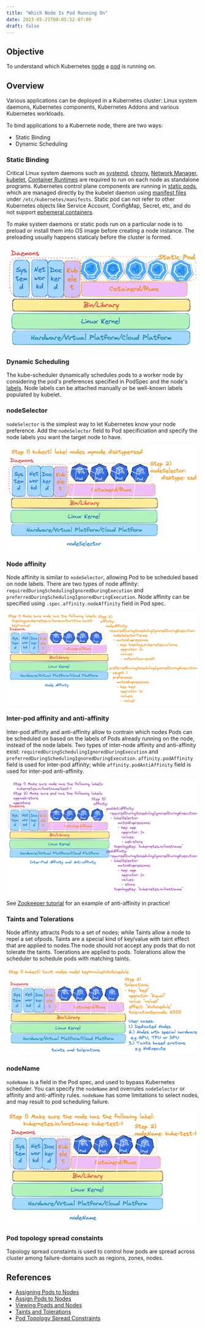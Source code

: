 ```yaml
---
title: "Which Node Is Pod Running On"
date: 2023-05-21T08:05:52-07:00
draft: false
---
```

## Objective

To understand which Kubernetes [node](https://kubernetes.io/docs/concepts/architecture/nodes/) a [pod](https://kubernetes.io/docs/concepts/workloads/pods/) is running on.

## Overview

Various applications can be deployed in a Kubernetes cluster: Linux system
daemons, Kubernetes components, Kubernetes Addons and various Kubernetes workloads.

To bind applications to a Kubernete node, there are two ways:

*  Static Binding
*  Dynamic Scheduling

### Static Binding 

Critical Linux system daemons such as [systemd](https://www.freedesktop.org/wiki/Software/systemd/), [chrony](https://chrony.tuxfamily.org/), [Network Manager](https://networkmanager.dev/), [kubelet](https://kubernetes.io/docs/reference/command-line-tools-reference/kubelet/), [Container Runtimes](https://kubernetes.io/docs/setup/production-environment/container-runtimes/) are required to run on each node as standalone programs. Kubernetes control plane components are running in [static pods](https://kubernetes.io/docs/tasks/configure-pod-container/static-pod/), which are managed directly by the kubelet daemon using [manifest files](https://kubernetes.io/docs/concepts/workloads/pods/ephemeral-containers/) under `/etc/kubernetes/manifests`. Static pod can not refer to other Kubernetes objects like Service Account, ConfigMap, Secret, etc, and do not support [ephemeral containers](https://kubernetes.io/docs/concepts/workloads/pods/ephemeral-containers/).

To make system daemons or static pods run on a particular node is to preload or install them into OS image before creating a node instance. The preloading usually happens staticaly before the cluster is formed.

![Kubernetes System Applications](/images/kubernetes-system-applications.png)

### Dynamic Scheduling 

The kube-scheduler dynamically schedules pods to a worker node by considering the pod's preferences specified in PodSpec and the node's [labels](https://kubernetes.io/docs/concepts/overview/working-with-objects/labels/). Node labels can be attached manually or be well-known labels populated by kubelet.

### nodeSelector

`nodeSelector` is the simplest way to let Kubernetes know your node preference. Add the `nodeSelector` field to Pod specificiation and specify the node labels you want the target node to have.

![Kubernetes Application NodeSelector](/images/kubernetes-application-nodeselector.png)

### Node affinity 

Node affinity is similar to `nodeSelector`, allowing Pod to be scheduled based on node labels. There are two types of node affinity: `requiredDuringSchedulingIgnoredDuringExecution` and `preferredDuringSchedulingIgnoredDuringExecution`. Node affinity can be specified using `.spec.affinity.nodeAffinity` field in Pod spec.

![Kubernetes Application NodeAffinity](/images/kubernetes-application-nodeaffinity.png)

### Inter-pod affinity and  anti-affinity 

Inter-pod affinity and anti-affinity allow to contrain which nodes Pods can be scheduled on based on the labels of Pods already running on the node, instead of the node labels. Two types of inter-node affinity and anti-affinity exist: `requiredDuringSchedulingIgnoredDuringExecution` and `preferredDuringSchedulingIgnoredDuringExecution`. `affinity.podAffinity` field is used for inter-pod affinity; while `affinity.podAntiAffinity` field is used for inter-pod anti-affinity.

![Kubernetes Application InterpodAffinity](/images/kubernetes-application-interpodaffinity.png)

See [Zookeeper tutorial](https://kubernetes.io/docs/tutorials/stateful-application/zookeeper/#tolerating-node-failure) for an example of anti-affinity in practice!

### Taints and Tolerations

Node affinity attracts Pods to a set of nodes; while Taints allow a node to repel a set ofpods.  Taints are a special kind of key/value with taint effect that are applied to nodes.The node should not accept any pods that do not tolerate the taints. Toerations are applied to pods. Tolerations allow the scheduler to schedule pods with matching taints. 

![Kubernetes Application Taints](/images/kubernetes-application-taints.png)

### nodeName

`nodeName` is a field in the Pod spec, and used to bypass Kubernetes scheduler. You can
specify the `nodeName` and overrules `nodeSelector` or affinity and anti-affinity rules.
`nodeName` has some limitations to select nodes, and may result to pod scheduling failure.

![Kubernetes Application NodeName](/images/kubernetes-application-nodename.png)

### Pod topology spread constaints 

Topology spread constaints is used to control how pods are spread across cluster among failure-domains such as regions, zones, nodes.

## References
* [Assigning Pods to Nodes](https://kubernetes.io/docs/concepts/scheduling-eviction/assign-pod-node/)
* [Assign Pods to Nodes](https://kubernetes.io/docs/tasks/configure-pod-container/assign-pods-nodes/)
* [Viewing Poads and Nodes](https://kubernetes.io/docs/tutorials/kubernetes-basics/explore/explore-intro/)
* [Taints and Tolerations](https://kubernetes.io/docs/concepts/scheduling-eviction/taint-and-toleration/)
* [Pod Topology Spread Constraints](https://kubernetes.io/docs/concepts/scheduling-eviction/topology-spread-constraints/)
